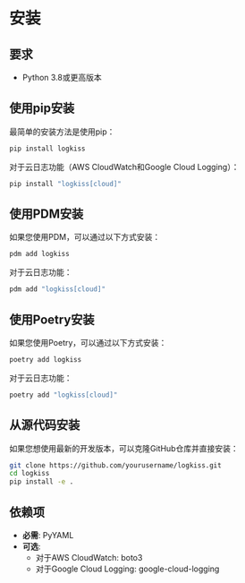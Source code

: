 # 安装

## 要求

- Python 3.8或更高版本

## 使用pip安装

最简单的安装方法是使用pip：

```bash
pip install logkiss
```

对于云日志功能（AWS CloudWatch和Google Cloud Logging）：

```bash
pip install "logkiss[cloud]"
```

## 使用PDM安装

如果您使用PDM，可以通过以下方式安装：

```bash
pdm add logkiss
```

对于云日志功能：

```bash
pdm add "logkiss[cloud]"
```

## 使用Poetry安装

如果您使用Poetry，可以通过以下方式安装：

```bash
poetry add logkiss
```

对于云日志功能：

```bash
poetry add "logkiss[cloud]"
```

## 从源代码安装

如果您想使用最新的开发版本，可以克隆GitHub仓库并直接安装：

```bash
git clone https://github.com/yourusername/logkiss.git
cd logkiss
pip install -e .
```

## 依赖项

- **必需**: PyYAML
- **可选**: 
  - 对于AWS CloudWatch: boto3
  - 对于Google Cloud Logging: google-cloud-logging
